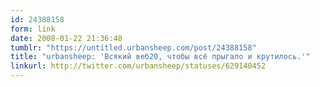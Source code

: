 ```yaml
---
id: 24388158
form: link
date: 2008-01-22 21:36:48
tumblr: "https://untitled.urbansheep.com/post/24388158"
title: "urbansheep: 'Всякий веб20, чтобы всё прыгало и крутилось.'"
linkurl: http://twitter.com/urbansheep/statuses/629140452
---
```


